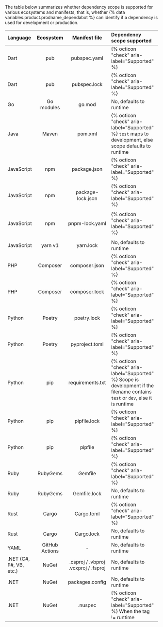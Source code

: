 The table below summarizes whether dependency scope is supported for various ecosystems and manifests, that is, whether {% data variables.product.prodname_dependabot %} can identify if a dependency is used for development or production.

| **Language** | **Ecosystem** | **Manifest file** | **Dependency scope supported** |
|:---|:---:|:---:|:---|
| Dart | pub | pubspec.yaml |  {% octicon "check" aria-label="Supported" %} |
| Dart | pub | pubspec.lock |  {% octicon "check" aria-label="Supported" %} |
| Go | Go modules | go.mod | No, defaults to runtime |
| Java | Maven | pom.xml | {% octicon "check" aria-label="Supported" %} `test` maps to development, else scope defaults to runtime |
| JavaScript | npm | package.json | {% octicon "check" aria-label="Supported" %} |
| JavaScript | npm | package-lock.json | {% octicon "check" aria-label="Supported" %} |
|  |
| JavaScript | npm | pnpm-lock.yaml | {% octicon "check" aria-label="Supported" %} |
|  |
| JavaScript |	yarn v1 | yarn.lock | No, defaults to runtime |
| PHP | Composer | composer.json | {% octicon "check" aria-label="Supported" %} |
| PHP | Composer | composer.lock | {% octicon "check" aria-label="Supported" %} |
| Python | Poetry | poetry.lock | {% octicon "check" aria-label="Supported" %} |
| Python | Poetry | pyproject.toml | {% octicon "check" aria-label="Supported" %} |
| Python | pip | requirements.txt | {% octicon "check" aria-label="Supported" %} Scope is development if the filename contains `test` or `dev`, else it is runtime |
| Python | pip | pipfile.lock | {% octicon "check" aria-label="Supported" %} |
| Python | pip | pipfile | {% octicon "check" aria-label="Supported" %} |
| Ruby | RubyGems | Gemfile |	{% octicon "check" aria-label="Supported" %} |
| Ruby | RubyGems | Gemfile.lock	| No, defaults to runtime |
| Rust | Cargo | Cargo.toml | {% octicon "check" aria-label="Supported" %} |
| Rust | Cargo | Cargo.lock | No, defaults to runtime |
| YAML | GitHub Actions | - | No, defaults to runtime |
| .NET (C#, F#, VB, etc.) | NuGet | .csproj / .vbproj .vcxproj / .fsproj | No, defaults to runtime |
| .NET | NuGet | packages.config | No, defaults to runtime |
| .NET | NuGet | .nuspec | {% octicon "check" aria-label="Supported" %} When the tag != runtime |

